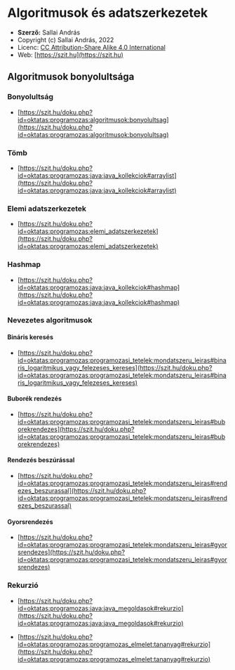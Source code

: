 # Algoritmusok és adatszerkezetek

* **Szerző:** Sallai András
* Copyright (c) Sallai András, 2022
* Licenc: [CC Attribution-Share Alike 4.0 International](https://creativecommons.org/licenses/by-sa/4.0/)
* Web: [https://szit.hu](https://szit.hu)

## Algoritmusok bonyolultsága

### Bonyolultság

* [https://szit.hu/doku.php?id=oktatas:programozas:algoritmusok:bonyolultsag](https://szit.hu/doku.php?id=oktatas:programozas:algoritmusok:bonyolultsag)

### Tömb

* [https://szit.hu/doku.php?id=oktatas:programozas:java:java_kollekciok#arraylist](https://szit.hu/doku.php?id=oktatas:programozas:java:java_kollekciok#arraylist)

### Elemi adatszerkezetek

* [https://szit.hu/doku.php?id=oktatas:programozas:elemi_adatszerkezetek](https://szit.hu/doku.php?id=oktatas:programozas:elemi_adatszerkezetek)

### Hashmap

* [https://szit.hu/doku.php?id=oktatas:programozas:java:java_kollekciok#hashmap](https://szit.hu/doku.php?id=oktatas:programozas:java:java_kollekciok#hashmap)

### Nevezetes algoritmusok

#### Bináris keresés

* [https://szit.hu/doku.php?id=oktatas:programozas:programozasi_tetelek:mondatszeru_leiras#binaris_logaritmikus_vagy_felezeses_kereses](https://szit.hu/doku.php?id=oktatas:programozas:programozasi_tetelek:mondatszeru_leiras#binaris_logaritmikus_vagy_felezeses_kereses)

#### Buborék rendezés

* [https://szit.hu/doku.php?id=oktatas:programozas:programozasi_tetelek:mondatszeru_leiras#buborekrendezes](https://szit.hu/doku.php?id=oktatas:programozas:programozasi_tetelek:mondatszeru_leiras#buborekrendezes)

#### Rendezés beszúrással

* [https://szit.hu/doku.php?id=oktatas:programozas:programozasi_tetelek:mondatszeru_leiras#rendezes_beszurassal](https://szit.hu/doku.php?id=oktatas:programozas:programozasi_tetelek:mondatszeru_leiras#rendezes_beszurassal)

#### Gyorsrendezés

* [https://szit.hu/doku.php?id=oktatas:programozas:programozasi_tetelek:mondatszeru_leiras#gyorsrendezes](https://szit.hu/doku.php?id=oktatas:programozas:programozasi_tetelek:mondatszeru_leiras#gyorsrendezes)

### Rekurzió

* [https://szit.hu/doku.php?id=oktatas:programozas:java:java_megoldasok#rekurzio](https://szit.hu/doku.php?id=oktatas:programozas:java:java_megoldasok#rekurzio)

* [https://szit.hu/doku.php?id=oktatas:programozas:programozas_elmelet:tananyag#rekurzio](https://szit.hu/doku.php?id=oktatas:programozas:programozas_elmelet:tananyag#rekurzio)
